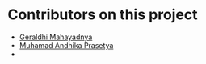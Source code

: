 # Contributors on this project

- [Geraldhi Mahayadnya](https://github.com/gerald-apm)
- [Muhamad Andhika Prasetya](https://github.com/gerald-apm)
-